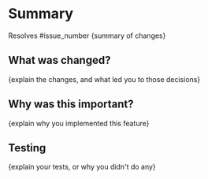 # Summary

Resolves #issue_number
{summary of changes}

## What was changed?

{explain the changes, and what led you to those decisions}

## Why was this important?

{explain why you implemented this feature}

## Testing

{explain your tests, or why you didn't do any}
